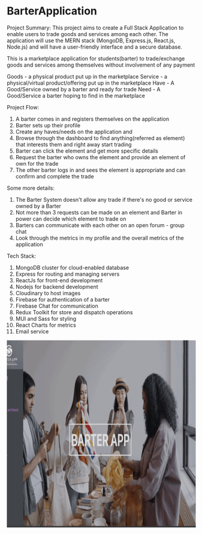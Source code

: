 # BarterApplication


Project Summary:
This project aims to create a Full Stack Application to enable users to trade goods and services among each other. The application will use the MERN stack (MongoDB, Express.js, React.js, Node.js) and will have a user-friendly interface and a secure database.

This is a marketplace application for students(barter) to trade/exchange goods and services among themselves without involvement of any payment

Goods - a physical product put up in the marketplace 
Service - a physical/virtual product/offering put up in the marketplace
Have - A Good/Service owned by a barter and ready for trade
Need - A Good/Service a barter hoping to find in the marketplace

Project Flow:
1. A barter comes in and registers themselves on the application 
2. Barter sets up their profile 
3. Create any haves/needs on the application and 
4. Browse through the dashboard to find anything(referred as element) that interests them and right away start trading
5. Barter can click the element and get more specific details
6. Request the barter who owns the element and provide an element of own for the trade
7. The other barter logs in and sees the element is appropriate and can confirm and complete the trade

Some more details:
1. The Barter System doesn't allow any trade if there's no good or service owned by a Barter
2. Not more than 3 requests can be made on an element and Barter in power can decide which element to trade on
3. Barters can communicate with each other on an open forum - group chat
4. Look through the metrics in my profile and the overall metrics of the application

Tech Stack:
1. MongoDB cluster for cloud-enabled database
2. Express for routing and managing servers
3. ReactJs for front-end development
4. Nodejs for backend development
5. Cloudinary to host images
6. Firebase for authentication of a barter
7. Firebase Chat for communication
8. Redux Toolkit for store and dispatch operations
9. MUI and Sass for styling
10. React Charts for metrics
11. Email service




<img src="ezgif.com-gif-maker.gif" alt="Business Relief Portal" width="800" height="500">
